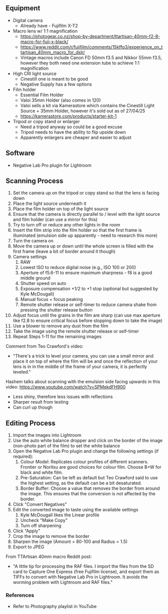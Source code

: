 ## Equipment

- Digital camera
	- Already have - Fujifilm X-T2
- Macro lens w/ 1:1 magnification 
	- https://photogear.co.nz/shop-by-department/ttartisan-40mm-f2-8-macro-for-fuji-x-black/
	- https://www.reddit.com/r/fujifilm/comments/15kffp3/experience_on_ttartisan_40mm_macro_for_dslr/
	- Vintage macros include Canon FD 50mm f3.5 and Nikkor 55mm f3.5, however they both need one extension tube to achieve 1:1 magnification
- High CRI light source
	- Cinestill one is meant to be good
	- Negative Supply has a few options
- Film holder
	- Essential Film Holder
	- Valoi 35mm Holder (also comes in 120)
	- Valoi sells a kit via Kamerastore which contains the Cinestill Light Source + 35mm Holder, however it's sold out as of 27/04/25
	- https://kamerastore.com/products/starter-kit-1
- Tripod or copy stand or enlarger
	- Need a tripod anyway so could be a good excuse
	- Tripod needs to have the ability to flip upside down
	- Apparently enlargers are cheaper and easier to adjust

## Software

- Negative Lab Pro plugin for Lightroom

## Scanning Process

1. Set the camera up on the tripod or copy stand so that the lens is facing down
2. Place the light source underneath it
3. Place the film holder on top of the light source
4. Ensure that the camera is directly parallel to / level with the light source and film holder (can use a mirror for this)
5. Try to turn off or reduce any other lights in the room
6. Insert the film strip into the film holder so that the first frame is illuminated (emulsion side up apparently - need to research this more)
7. Turn the camera on
8. Move the camera up or down until the whole screen is filled with the first frame (leave a bit of border around it though)
9. Camera settings
	1. RAW
	2. Lowest ISO to reduce digital noise (e.g., ISO 100 or 200)
	3. Aperture of f5.6-11 to ensure maximum sharpness - f8 is a good middle ground
	4. Shutter speed on auto
	5. Exposure compensation +1/2 to +1 stop (optional but suggested by Kyle McDougall)
	6. Manual focus + focus peaking
	7. Remote shutter release or self-timer to reduce camera shake from pressing the shutter release button
10. Adjust focus until the grains in the film are sharp (can use max aperture like f2.8 to ensure critical focus before stopping down to take the image)
11. Use a blower to remove any dust from the film
12. Take the image using the remote shutter release or self-timer
13. Repeat Steps 1-11 for the remaining images

Comment from Teo Crawford's video:
- "There's a trick to level your camera, you can use a small mirror and place it on top of where the film will be and once the reflection of your lens is in in the middle of the frame of your camera, it is perfectly leveled."

Hashem talks about scanning with the emulsion side facing upwards in this video: https://www.youtube.com/watch?v=SPMekdFH900
- Less shiny, therefore less issues with reflections
- Sharper result from testing
- Can curl up though

## Editing Process

1) Import the images into Lightroom
2) Use the auto white balance dropper and click on the border of the image (non-photo part of the film) to set the white balance
3) Open the Negative Lab Pro plugin and change the following settings (if required):
	1) Colour Model: Replicates colour profiles of different scanners. Frontier or Noritsu are good choices for colour film. Choose B+W for black and white film.
	2) Pre-Saturation: Can be left as default but Teo Crawford said to use the highest setting, as the default can be a bit desaturated.
	3) Border Buffer: Choose a value that removes the border from around the image. This ensures that the conversion is not affected by the border.
4) Click "Convert Negatives"
5) Edit the converted image to taste using the available settings
	1) Kyle McDougall likes the Linear profile
	2) Uncheck "Make Copy"
	3) Turn off sharpening
6) Click "Apply"
7) Crop the image to remove the border
8) Sharpen the image (Amount = 80-100 and Radius = 1.5)
9) Export to JPEG

From TTArtisan 40mm macro Reddit post:
- "A little tip for processing the RAF files. I import the files from the SD card to Capture One Express (free Fujifilm license), and export them as TIFFs to convert with Negative Lab Pro in Lightroom. It avoids the worming problem with Lightroom and RAF files."

### References

- Refer to Photography playlist in YouTube